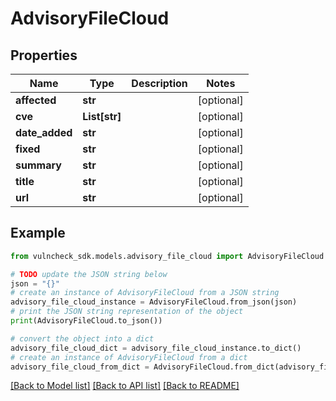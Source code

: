 # AdvisoryFileCloud


## Properties

Name | Type | Description | Notes
------------ | ------------- | ------------- | -------------
**affected** | **str** |  | [optional] 
**cve** | **List[str]** |  | [optional] 
**date_added** | **str** |  | [optional] 
**fixed** | **str** |  | [optional] 
**summary** | **str** |  | [optional] 
**title** | **str** |  | [optional] 
**url** | **str** |  | [optional] 

## Example

```python
from vulncheck_sdk.models.advisory_file_cloud import AdvisoryFileCloud

# TODO update the JSON string below
json = "{}"
# create an instance of AdvisoryFileCloud from a JSON string
advisory_file_cloud_instance = AdvisoryFileCloud.from_json(json)
# print the JSON string representation of the object
print(AdvisoryFileCloud.to_json())

# convert the object into a dict
advisory_file_cloud_dict = advisory_file_cloud_instance.to_dict()
# create an instance of AdvisoryFileCloud from a dict
advisory_file_cloud_from_dict = AdvisoryFileCloud.from_dict(advisory_file_cloud_dict)
```
[[Back to Model list]](../README.md#documentation-for-models) [[Back to API list]](../README.md#documentation-for-api-endpoints) [[Back to README]](../README.md)


